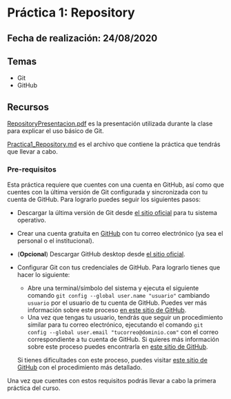 # Práctica 1: Repository

## Fecha de realización: 24/08/2020

## Temas

* Git
* GitHub

## Recursos

[RepositoryPresentacion.pdf](RepositoryPresentacion.pdf) es la presentación utilizada durante la clase para explicar el uso básico de Git.

[Practica1_Repository.md](Practica1_Repository) es el archivo que contiene la práctica que tendrás que llevar a cabo.

### Pre-requisitos

Esta práctica requiere que cuentes con una cuenta en GitHub, así como que cuentes con la última versión de Git configurada y sincronizada con tu cuenta de GitHub. Para lograrlo puedes seguir los siguientes pasos:

* Descargar la última versión de Git desde [el sitio oficial](https://git-scm.com/downloads) para tu sistema operativo.
* Crear una cuenta gratuita en [GitHub](https://github.com/) con tu correo electrónico (ya sea el personal o el institucional).
* (**Opcional**) Descargar GitHub desktop desde [el sitio oficial](https://desktop.github.com/).
* Configurar Git con tus credenciales de GitHub. Para lograrlo tienes que hacer lo siguiente:
  - Abre una terminal/símbolo del sistema y ejecuta el siguiente comando `git config --global user.name "usuario"` cambiando `usuario` por el usuario de tu cuenta de GitHub. Puedes ver más información sobre este proceso [en este sitio de GitHub](https://docs.github.com/en/github/using-git/setting-your-username-in-git).
  - Una vez que tengas tu usuario, tendrás que seguir un procedimiento similar para tu correo electrónico, ejecutando el comando `git config --global user.email "tucorreo@dominio.com"` con el correo correspondiente a tu cuenta de GitHub. Si quieres más información sobre este proceso puedes encontrarla en [este sitio de GitHub](https://docs.github.com/en/github/setting-up-and-managing-your-github-user-account/setting-your-commit-email-address).

  Si tienes dificultades con este proceso, puedes visitar [este sitio de GitHub](https://docs.github.com/en/github/getting-started-with-github/set-up-git) con el procedimiento más detallado.

Una vez que cuentes con estos requisitos podrás llevar a cabo la primera práctica del curso.
